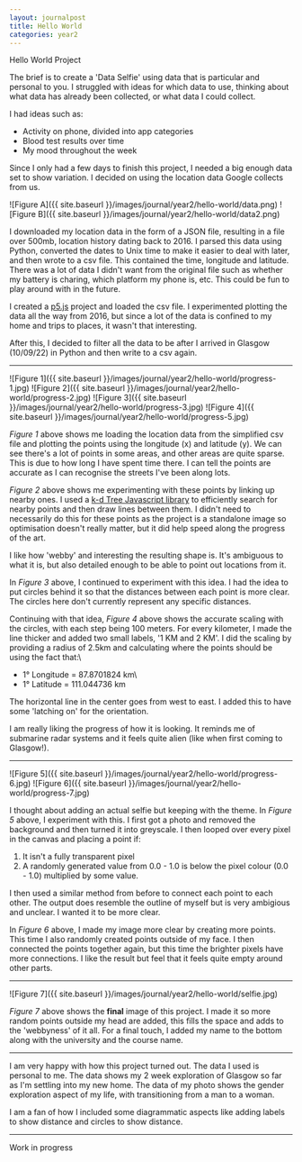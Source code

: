 ```yaml
---
layout: journalpost
title: Hello World
categories: year2
---
```


Hello World Project

<!-- - Location Data
> Downloading Google Maps Location Data
> Parsing JSON data
> Filtering with Python to dates after arriving in glasgow
> Adding to a csv file, consisiting of time, lat, and lon
> Reading it into javascript and visualising with points and lines (using k-d tree)

![location data from google]({{ site.baseurl }}/images/journal/year2/hello-world/data.png)
Test, aaaaaaaa
![parsed and simplified data]({{ site.baseurl }}/images/journal/year2/hello-world/data2.png)
Test 2, bbbbbbb -->
<!-- 
- Radial
> Making circles every 1km with 100m circles
> Adding meter markings

- Face Data
> Turning selfie background transparent
> Making it 1080x1080 and greyscale
> Reading the image pixel by pixel and placing a point randomly depending on brightness of pixel (ignoring transparent)
> Connections determined by brightness
> Dotting random spots outside

- Video
> During development outputted the images
> Linking them all together in a video
> Creating audio that matches it


TEST TEST -->

The brief is to create a 'Data Selfie' using data that is particular and personal to you. I struggled with ideas for which data to use, thinking about what data has already been collected, or what data I could collect. 

I had ideas such as:
* Activity on phone, divided into app categories
* Blood test results over time
* My mood throughout the week

Since I only had a few days to finish this project, I needed a big enough data set to show variation. I decided on using the location data Google collects from us.

![Figure A]({{ site.baseurl }}/images/journal/year2/hello-world/data.png)
![Figure B]({{ site.baseurl }}/images/journal/year2/hello-world/data2.png)

I downloaded my location data in the form of a JSON file, resulting in a file over 500mb, location history dating back to 2016. I parsed this data using Python, converted the dates to Unix time to make it easier to deal with later, and then wrote to a csv file. This contained the time, longitude and latitude. There was a lot of data I didn't want from the original file such as whether my battery is charing, which platform my phone is, etc. This could be fun to play around with in the future.

I created a [p5.js](https://p5js.org) project and loaded the csv file. I experimented plotting the data all the way from 2016, but since a lot of the data is confined to my home and trips to places, it wasn't that interesting.

After this, I decided to filter all the data to be after I arrived in Glasgow (10/09/22) in Python and then write to a csv again.

---


![Figure 1]({{ site.baseurl }}/images/journal/year2/hello-world/progress-1.jpg)
![Figure 2]({{ site.baseurl }}/images/journal/year2/hello-world/progress-2.jpg)
![Figure 3]({{ site.baseurl }}/images/journal/year2/hello-world/progress-3.jpg)
![Figure 4]({{ site.baseurl }}/images/journal/year2/hello-world/progress-5.jpg)

*Figure 1* above shows me loading the location data from the simplified csv file and plotting the points using the longitude (x) and latitude (y). We can see there's a lot of points in some areas, and other areas are quite sparse. This is due to how long I have spent time there. I can tell the points are accurate as I can recognise the streets I've been along lots.

*Figure 2* above shows me experimenting with these points by linking up nearby ones. I used a [k-d Tree Javascript library](https://github.com/ubilabs/kd-tree-javascript) to efficiently search for nearby points and then draw lines between them. I didn't need to necessarily do this for these points as the project is a standalone image so optimisation doesn't really matter, but it did help speed along the progress of the art.

I like how 'webby' and interesting the resulting shape is. It's ambiguous to what it is, but also detailed enough to be able to point out locations from it.

In *Figure 3* above, I continued to experiment with this idea. I had the idea to put circles behind it so that the distances between each point is more clear. The circles here don't currently represent any specific distances.

Continuing with that idea, *Figure 4* above shows the accurate scaling with the circles, with each step being 100 meters. For every kilometer, I made the line thicker and added two small labels, '1 KM and 2 KM'. 
I did the scaling by providing a radius of 2.5km and calculating where the points should be using the fact that:\
* 1° Longitude = 87.8701824 km\
* 1° Latitude = 111.044736 km

The horizontal line in the center goes from west to east. I added this to have some 'latching on' for the orientation.

I am really liking the progress of how it is looking. It reminds me of submarine radar systems and it feels quite alien (like when first coming to Glasgow!).

---

![Figure 5]({{ site.baseurl }}/images/journal/year2/hello-world/progress-6.jpg)
![Figure 6]({{ site.baseurl }}/images/journal/year2/hello-world/progress-7.jpg)

I thought about adding an actual selfie but keeping with the theme. In *Figure 5* above, I experiment with this. I first got a photo and removed the background and then turned it into greyscale. I then looped over every pixel in the canvas and placing a point if:
1. It isn't a fully transparent pixel
2. A randomly generated value from 0.0 - 1.0 is below the pixel colour (0.0 - 1.0) multiplied by some value. 

I then used a similar method from before to connect each point to each other. The output does resemble the outline of myself but is very ambigious and unclear. I wanted it to be more clear.

In *Figure 6* above, I made my image more clear by creating more points. This time I also randomly created points outside of my face. I then connected the points together again, but this time the brighter pixels have more connections. I like the result but feel that it feels quite empty around other parts.

---

![Figure 7]({{ site.baseurl }}/images/journal/year2/hello-world/selfie.jpg)

*Figure 7* above shows the **final** image of this project. I made it so more random points outside my head are added, this fills the space and adds to the 'webbyness' of it all. For a final touch, I added my name to the bottom along with the university and the course name.

---

I am very happy with how this project turned out. The data I used is personal to me. The data shows my 2 week exploration of Glasgow so far as I'm settling into my new home. The data of my photo shows the gender exploration aspect of my life, with transitioning from a man to a woman.

I am a fan of how I included some diagrammatic aspects like adding labels to show distance and circles to show distance. 

---

Work in progress


<!-- Libraries used:\
Ubilabs - k-d Tree JavaScript Library - [https://github.com/ubilabs/kd-tree-javascript](https://github.com/ubilabs/kd-tree-javascript)\
p5.js - [https://p5js.org](https://p5js.org)\
Font used: Matthew Welch - Secret Code - [https://www.dafont.com/secret-code.font](https://www.dafont.com/secret-code.font) -->
